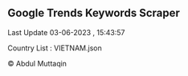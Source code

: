

## Google Trends Keywords Scraper 
 
Last Update 03-06-2023 , 15:43:57

Country List :
VIETNAM.json



© Abdul Muttaqin 
